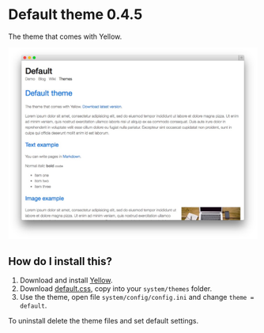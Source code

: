 Default theme 0.4.5
===================
The theme that comes with Yellow.

![Screenshot](default-theme.jpg?raw=true)

How do I install this?
----------------------
1. Download and install [Yellow](https://github.com/markseu/yellowcms/).  
2. Download [default.css](default.css?raw=true), copy into your `system/themes` folder.  
3. Use the theme, open file `system/config/config.ini` and change `theme = default`.  

To uninstall delete the theme files and set default settings.